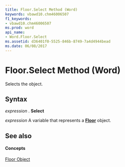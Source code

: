 ```yaml
---
title: Floor.Select Method (Word)
keywords: vbawd10.chm46006507
f1_keywords:
- vbawd10.chm46006507
ms.prod: word
api_name:
- Word.Floor.Select
ms.assetid: d36401f0-5525-846b-8749-7a4d4944bead
ms.date: 06/08/2017
---
```



# Floor.Select Method (Word)

Selects the object.


## Syntax

 _expression_ . **Select**

 _expression_ A variable that represents a **[Floor](floor-object-word.md)** object.


## See also


#### Concepts


[Floor Object](floor-object-word.md)

